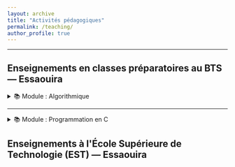 ```yaml
---
layout: archive
title: "Activités pédagogiques"
permalink: /teaching/
author_profile: true
---
```




----------
##  Enseignements en classes préparatoires au BTS — Essaouira
<details>
<summary>📚 Module : Algorithmique</summary>

<ul>
<li><strong>Chapitre 1 : Les éléments de base d’un algorithme</strong>
  <ul>
    <li>📄 <a href="https://fBendaida.github.io/files/algo1.pdf">Cours PDF</a></li>
    <li>📄 <a href="https://fBendaida.github.io/files/Travaux%20Dirig%C3%A9s%201.pdf">TD 1 PDF</a></li>
  </ul>
</li>

<li><strong>Chapitre 2 : Les structures alternatives et répétitives</strong>
  <ul>
    <li>📄 <a href="https://fBendaida.github.io/files/algo2.pdf">Cours PDF</a></li>
    <li>📄 <a href="https://fBendaida.github.io/files/Travaux%20Dirig%C3%A9s2.pdf">TD 2 PDF</a></li>
  </ul>
</li>

<li><strong>Chapitre 3 : Les tableaux et les fonctions</strong>
  <ul>
    <li>📄 <a href="https://fBendaida.github.io/files/algo3.pdf">Cours PDF</a></li>
    <li>📄 <a href="https://fBendaida.github.io/files/Travaux%20Dirig%C3%A9s%203.pdf">TD 3 PDF</a></li>
    <li>📄 <a href="https://fBendaida.github.io/files/Travaux%20Dirig%C3%A9s%204.pdf">TD 4 PDF</a></li>
  </ul>
</li>
</ul>

</details>


---

<details>
<summary>📚 Module : Programmation en C</summary>

#### Chapitre 1 : Introduction
- 📄 [Cours PDF](https://fBendaida.github.io/files/c1.pdf)

#### Chapitre 2 : La syntaxe du langage C
- 📄 [Cours PDF](https://fBendaida.github.io/files/c2.pdf)
- 📄 [TP PDF](https://fBendaida.github.io/files/TP3.pdf)

#### Chapitre 3 : Les tableaux et les fonctions
- 📄 [Cours PDF](https://fBendaida.github.io/files/c3.pdf)
- 📄 [TP PDF](https://fBendaida.github.io/files/TP5.pdf)

#### Chapitre 4 : Les pointeurs
- 📄 [Cours PDF](https://fBendaida.github.io/files/c4.pdf)
- 📄 [TP PDF](https://fBendaida.github.io/files/TP6.pdf)

#### Chapitre 5 : Les chaînes de caractères
- 📄 [Cours PDF](https://fBendaida.github.io/files/c5.pdf)
- 📄 [TP PDF](https://fBendaida.github.io/files/TP7.pdf)

#### Chapitre 6 : Les structures
- 📄 [Cours PDF](https://fBendaida.github.io/files/c6.pdf)
- 📄 [TP PDF](https://fBendaida.github.io/files/TP8.pdf)

#### Chapitre 7 : Les fichiers
- 📄 [Cours PDF](https://fBendaida.github.io/files/c7.pdf)
- 📄 [TP PDF](https://fBendaida.github.io/files/TP9.pdf)

</details>

## Enseignements à l'École Supérieure de Technologie (EST) — Essaouira
